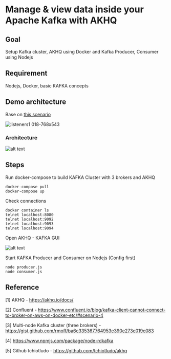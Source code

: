 # Manage & view data inside your Apache Kafka with AKHQ

## Goal

Setup Kafka cluster, AKHQ using Docker and Kafka Producer, Consumer using Nodejs

## Requirement

Nodejs, Docker, basic KAFKA concepts

## Demo architecture

Base on [this scenario](https://www.confluent.io/blog/kafka-client-cannot-connect-to-broker-on-aws-on-docker-etc/#scenario-4)

![listeners1 018-768x543](https://user-images.githubusercontent.com/62415557/165902045-448aeb2d-f424-493d-8722-40973465cc00.png)

### Architecture

![alt text](https://i.ibb.co/dfNhQmD/cluster-architecture.png)


## Steps

Run docker-compose to build KAFKA Cluster with 3 brokers and AKHQ

```
docker-compose pull
docker-compose up
```

Check connections

```
docker container ls
telnet localhost:8080
telnet localhost:9092
telnet localhost:9093
telnet localhost:9094
```

Open AKHQ - KAFKA GUI

![alt text](https://i.ibb.co/SQLsQWT/Capture.png)

Start KAFKA Producer and Consumer on Nodejs (Config first)

```
node producer.js
node consumer.js
```

## Reference

[1] AKHQ - https://akhq.io/docs/

[2] Confluent - https://www.confluent.io/blog/kafka-client-cannot-connect-to-broker-on-aws-on-docker-etc/#scenario-4

[3] Multi-node Kafka cluster (three brokers) - https://gist.github.com/rmoff/ba6c335367764953e390e273e019c083

[4] https://www.npmjs.com/package/node-rdkafka

[5] Github tchiotludo - https://github.com/tchiotludo/akhq
